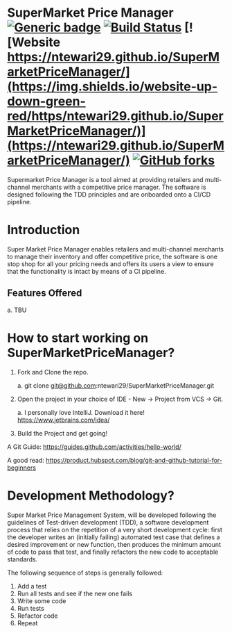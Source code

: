 # SuperMarket Price Manager [![Generic badge](https://img.shields.io/badge/Version-1.0-Green.svg)](https://github.com/ntewari29/SuperMarketPriceManager) [![Build Status](https://travis-ci.org/ntewari29/SuperMarketPriceManager.svg?branch=master)](https://travis-ci.org/ntewari29/SuperMarketPriceManager) [![Website https://ntewari29.github.io/SuperMarketPriceManager/](https://img.shields.io/website-up-down-green-red/https/ntewari29.github.io/SuperMarketPriceManager/)](https://ntewari29.github.io/SuperMarketPriceManager/) [![GitHub forks](https://img.shields.io/github/forks/Naereen/StrapDown.js.svg?style=social&label=Fork&maxAge=2592000)](https://github.com/ntewari29/SuperMarketPriceManager/network)
Supermarket Price Manager is a tool aimed at providing retailers and multi-channel merchants with a competitive price manager. The software is designed following the TDD principles and are onboarded onto a CI/CD pipeline. 

# Introduction
Super Market Price Manager enables retailers and multi-channel merchants to manage their inventory and offer competitive price, the software is one stop shop for all your pricing needs and offers its users a view to ensure that the functionality is intact by means of a CI pipeline.

## Features Offered
   a. TBU

# How to start working on SuperMarketPriceManager?
1. Fork and Clone the repo.
   
   a. git clone git@github.com:ntewari29/SuperMarketPriceManager.git
2. Open the project in your choice of IDE - New -> Project from VCS -> Git.

   a. I personally love IntelliJ.
   Download it here! https://www.jetbrains.com/idea/
3. Build the Project and get going!

A Git Guide: https://guides.github.com/activities/hello-world/

A good read: https://product.hubspot.com/blog/git-and-github-tutorial-for-beginners

# Development Methodology?  
Super Market Price Management System, will be developed following the guidelines of Test-driven development (TDD), a software development process that relies on the repetition of a very short development cycle: first the developer writes an (initially failing) automated test case that defines a desired improvement or new function, then produces the minimum amount of code to pass that test, and finally refactors the new code to acceptable standards.

The following sequence of steps is generally followed:
1. Add a test 
2. Run all tests and see if the new one fails 
3. Write some code 
4. Run tests 
5. Refactor code 
6. Repeat 

